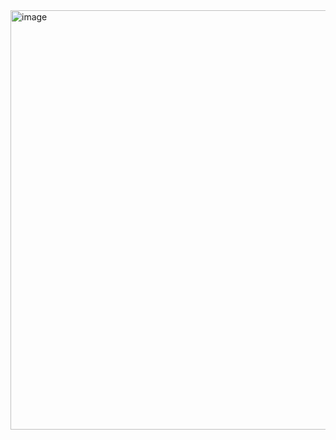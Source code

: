 <img width="1197" height="671" alt="image" src="https://github.com/user-attachments/assets/d44aa9f5-c68d-4666-ac36-e2172bbbafb8" />
